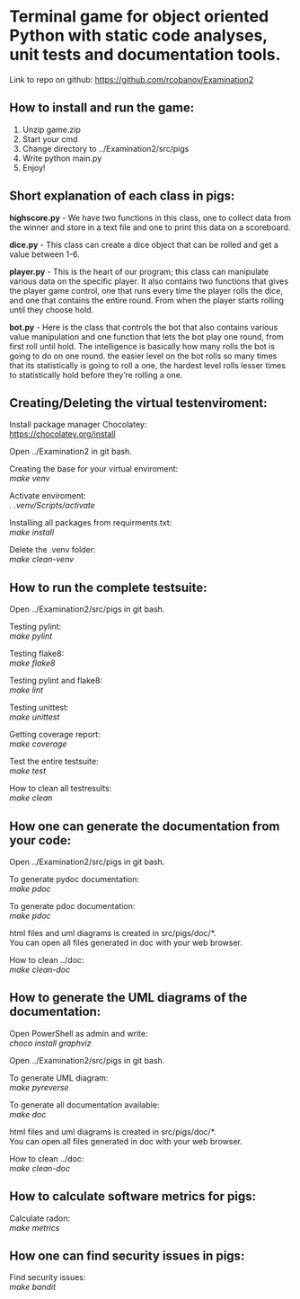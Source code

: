# Terminal game for object oriented Python with static code analyses, unit tests and documentation tools.

Link to repo on github:
https://github.com/rcobanov/Examination2

## How to install and run the game:

1. Unzip game.zip
2. Start your cmd
3. Change directory to ../Examination2/src/pigs
4. Write python main.py
5. Enjoy!

## Short explanation of each class in pigs:

**highscore.py** - We have two functions in this class, one to collect data from the winner and store in a text file and one to print this data on a scoreboard.

**dice.py** - This class can create a dice object that can be rolled and get a value between 1-6.

**player.py** - This is the heart of our program; this class can manipulate various data on the specific player. It also contains two functions that gives the player game control, one that runs every time the player rolls the dice, and one that contains the entire round. From when the player starts rolling until they choose hold.

**bot.py** - Here is the class that controls the bot that also contains various value manipulation and one function that lets the bot play one round, from first roll until hold. The intelligence is basically how many rolls the bot is going to do on one round. the easier level on the bot rolls so many times that its statistically is going to roll a one, the hardest level rolls lesser times to statistically hold before they’re rolling a one.

## Creating/Deleting the virtual testenviroment:

Install package manager Chocolatey:  
https://chocolatey.org/install

Open ../Examination2 in git bash. 

Creating the base for your virtual enviroment:  
*make venv*

Activate enviroment:  
*. .venv/Scripts/activate*

Installing all packages from requirments.txt:  
*make install*

Delete the .venv folder:  
*make clean-venv*

## How to run the complete testsuite:

Open ../Examination2/src/pigs in git bash. 

Testing pylint:  
*make pylint*

Testing flake8:  
*make flake8*

Testing pylint and flake8:  
*make lint*

Testing unittest:  
*make unittest*

Getting coverage report:  
*make coverage*

Test the entire testsuite:  
*make test*

How to clean all testresults:  
*make clean*

## How one can generate the documentation from your code:  

Open ../Examination2/src/pigs in git bash.

To generate pydoc documentation:  
*make pdoc*

To generate pdoc documentation:  
*make pdoc*

html files and uml diagrams is created in src/pigs/doc/*.  
You can open all files generated in doc with your web browser.

How to clean ../doc:  
*make clean-doc*

## How to generate the UML diagrams of the documentation:

Open PowerShell as admin and write:  
*choco install graphviz*

Open ../Examination2/src/pigs in git bash.

To generate UML diagram:  
*make pyreverse*

To generate all documentation available:  
*make doc*

html files and uml diagrams is created in src/pigs/doc/*.  
You can open all files generated in doc with your web browser.

How to clean ../doc:  
*make clean-doc*

## How to calculate software metrics for pigs:

Calculate radon:  
*make metrics*

## How one can find security issues in pigs:

Find security issues:  
*make bandit*
